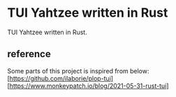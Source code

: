 # TUI Yahtzee written in Rust

TUI Yahtzee written in Rust.  

## reference

Some parts of this project is inspired from below:  
[https://github.com/ilaborie/plop-tui]  
[https://www.monkeypatch.io/blog/2021-05-31-rust-tui]  
